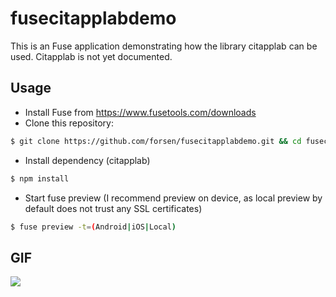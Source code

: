 # fusecitapplabdemo
This is an Fuse application demonstrating how the library citapplab can be used. Citapplab is not yet documented.

## Usage
* Install Fuse from https://www.fusetools.com/downloads
* Clone this repository:
```bash
$ git clone https://github.com/forsen/fusecitapplabdemo.git && cd fusecitapplabdemo
```
* Install dependency (citapplab)
```bash
$ npm install
```
* Start fuse preview (I recommend preview on device, as local preview by default does not trust any SSL certificates)
```bash
$ fuse preview -t=(Android|iOS|Local)
```

## GIF
<img src="/../gif/citapplab.gif">
